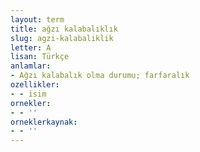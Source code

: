 ```yaml
---
layout: term
title: ağzı kalabalıklık
slug: agzi-kalabaliklik
letter: A
lisan: Türkçe
anlamlar:
- Ağzı kalabalık olma durumu; farfaralık
ozellikler:
- - isim
ornekler:
- - ''
orneklerkaynak:
- - ''
---
```

